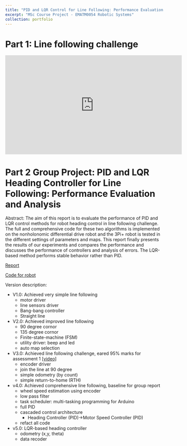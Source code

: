```yaml
---
title: "PID and LQR Control for Line Following: Performance Evaluation and Analysis"
excerpt: "MSc Course Project - EMATM0054 Robotic Systems"
collection: portfolio
---
```


Part 1: Line following challenge
======

<iframe width="560" height="315" src="https://www.youtube.com/embed/ppUrGDie5EU" title="YouTube video player" frameborder="0" allow="accelerometer; autoplay; clipboard-write; encrypted-media; gyroscope; picture-in-picture" allowfullscreen></iframe>


Part 2 Group Project: PID and LQR Heading Controller for Line Following: Performance Evaluation and Analysis
======

Abstract: The aim of this report is to evaluate the performance of PID and LQR control methods for robot heading control in line following challenge. The full and comprehensive code for these two algorithms is implemented on the nonholonomic differential drive robot and the 3Pi+ robot is tested in the different settings of parameters and maps. This report finally presents the results of our experiments and compares the performance and discusses the performance of controllers and analysis of errors. The LQR-based method performs stable behavior rather than PID.

[Report]()

[Code for robot](https://github.com/RoboDD/Differential-Drive-Line-Following)

Version description:
* V1.0: Achieved very simple line following
    * motor driver
    * line sensors driver
    * Bang-bang controller
    * Straight line
* V2.0: Achieved improved line following
    * 90 degree cornor
    * 135 degree cornor
    * Finite-state-machine (FSM)
    * utility driver: beep and led
    * auto map selection
* V3.0: Achieved line following challenge, eared 95% marks for assessment 1 [[video]](https://www.youtube.com/watch?v=ppUrGDie5EU&ab_channel=RoboDDai)
    * encoder driver
    * join the line at 90 degree
    * simple odometry (by count)
    * simple return-to-home (RTH)
* v4.0: Achieved comprehensive line following, baseline for group report
    * wheel speed estimation using encoder
    * low pass filter
    * task scheduler: multi-tasking programming for Arduino
    * full PID
    * cascaded control architecture
        * Heading Controller (PID)->Motor Speed Controller (PID)
    * refact all code
* v5.0: LQR-based heading controller
    * odometry (x,y, theta)
    * data recoder
